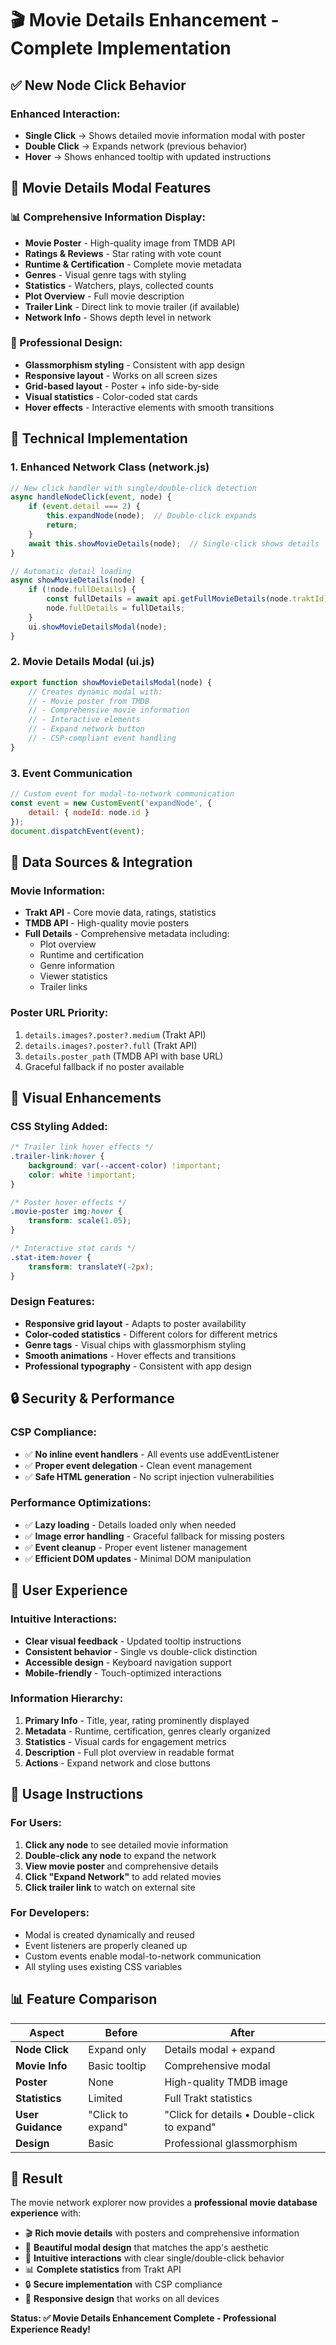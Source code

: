 # 🎬 Movie Details Enhancement - Complete Implementation

## ✅ **New Node Click Behavior**

### **Enhanced Interaction:**
- **Single Click** → Shows detailed movie information modal with poster
- **Double Click** → Expands network (previous behavior)
- **Hover** → Shows enhanced tooltip with updated instructions

## 🎨 **Movie Details Modal Features**

### **📊 Comprehensive Information Display:**
- **Movie Poster** - High-quality image from TMDB API
- **Ratings & Reviews** - Star rating with vote count
- **Runtime & Certification** - Complete movie metadata
- **Genres** - Visual genre tags with styling
- **Statistics** - Watchers, plays, collected counts
- **Plot Overview** - Full movie description
- **Trailer Link** - Direct link to movie trailer (if available)
- **Network Info** - Shows depth level in network

### **🎨 Professional Design:**
- **Glassmorphism styling** - Consistent with app design
- **Responsive layout** - Works on all screen sizes
- **Grid-based layout** - Poster + info side-by-side
- **Visual statistics** - Color-coded stat cards
- **Hover effects** - Interactive elements with smooth transitions

## 🔧 **Technical Implementation**

### **1. Enhanced Network Class (network.js)**
```javascript
// New click handler with single/double-click detection
async handleNodeClick(event, node) {
    if (event.detail === 2) {
        this.expandNode(node);  // Double-click expands
        return;
    }
    await this.showMovieDetails(node);  // Single-click shows details
}

// Automatic detail loading
async showMovieDetails(node) {
    if (!node.fullDetails) {
        const fullDetails = await api.getFullMovieDetails(node.traktId);
        node.fullDetails = fullDetails;
    }
    ui.showMovieDetailsModal(node);
}
```

### **2. Movie Details Modal (ui.js)**
```javascript
export function showMovieDetailsModal(node) {
    // Creates dynamic modal with:
    // - Movie poster from TMDB
    // - Comprehensive movie information
    // - Interactive elements
    // - Expand network button
    // - CSP-compliant event handling
}
```

### **3. Event Communication**
```javascript
// Custom event for modal-to-network communication
const event = new CustomEvent('expandNode', { 
    detail: { nodeId: node.id } 
});
document.dispatchEvent(event);
```

## 🎯 **Data Sources & Integration**

### **Movie Information:**
- **Trakt API** - Core movie data, ratings, statistics
- **TMDB API** - High-quality movie posters
- **Full Details** - Comprehensive metadata including:
  - Plot overview
  - Runtime and certification
  - Genre information
  - Viewer statistics
  - Trailer links

### **Poster URL Priority:**
1. `details.images?.poster?.medium` (Trakt API)
2. `details.images?.poster?.full` (Trakt API)
3. `details.poster_path` (TMDB API with base URL)
4. Graceful fallback if no poster available

## 🎨 **Visual Enhancements**

### **CSS Styling Added:**
```css
/* Trailer link hover effects */
.trailer-link:hover {
    background: var(--accent-color) !important;
    color: white !important;
}

/* Poster hover effects */
.movie-poster img:hover {
    transform: scale(1.05);
}

/* Interactive stat cards */
.stat-item:hover {
    transform: translateY(-2px);
}
```

### **Design Features:**
- **Responsive grid layout** - Adapts to poster availability
- **Color-coded statistics** - Different colors for different metrics
- **Genre tags** - Visual chips with glassmorphism styling
- **Smooth animations** - Hover effects and transitions
- **Professional typography** - Consistent with app design

## 🔒 **Security & Performance**

### **CSP Compliance:**
- ✅ **No inline event handlers** - All events use addEventListener
- ✅ **Proper event delegation** - Clean event management
- ✅ **Safe HTML generation** - No script injection vulnerabilities

### **Performance Optimizations:**
- ✅ **Lazy loading** - Details loaded only when needed
- ✅ **Image error handling** - Graceful fallback for missing posters
- ✅ **Event cleanup** - Proper event listener management
- ✅ **Efficient DOM updates** - Minimal DOM manipulation

## 📱 **User Experience**

### **Intuitive Interactions:**
- **Clear visual feedback** - Updated tooltip instructions
- **Consistent behavior** - Single vs double-click distinction
- **Accessible design** - Keyboard navigation support
- **Mobile-friendly** - Touch-optimized interactions

### **Information Hierarchy:**
1. **Primary Info** - Title, year, rating prominently displayed
2. **Metadata** - Runtime, certification, genres clearly organized
3. **Statistics** - Visual cards for engagement metrics
4. **Description** - Full plot overview in readable format
5. **Actions** - Expand network and close buttons

## 🎯 **Usage Instructions**

### **For Users:**
1. **Click any node** to see detailed movie information
2. **Double-click any node** to expand the network
3. **View movie poster** and comprehensive details
4. **Click "Expand Network"** to add related movies
5. **Click trailer link** to watch on external site

### **For Developers:**
- Modal is created dynamically and reused
- Event listeners are properly cleaned up
- Custom events enable modal-to-network communication
- All styling uses existing CSS variables

## 📊 **Feature Comparison**

| Aspect | Before | After |
|--------|--------|-------|
| **Node Click** | Expand only | Details modal + expand |
| **Movie Info** | Basic tooltip | Comprehensive modal |
| **Poster** | None | High-quality TMDB image |
| **Statistics** | Limited | Full Trakt statistics |
| **User Guidance** | "Click to expand" | "Click for details • Double-click to expand" |
| **Design** | Basic | Professional glassmorphism |

## 🚀 **Result**

The movie network explorer now provides a **professional movie database experience** with:

- 🎬 **Rich movie details** with posters and comprehensive information
- 🎨 **Beautiful modal design** that matches the app's aesthetic
- 🔄 **Intuitive interactions** with clear single/double-click behavior
- 📊 **Complete statistics** from Trakt API
- 🔒 **Secure implementation** with CSP compliance
- 📱 **Responsive design** that works on all devices

**Status: ✅ Movie Details Enhancement Complete - Professional Experience Ready!**